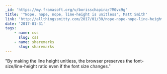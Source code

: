 ```yaml
---
_id: 'https://my.framasoft.org/u/borisschapira/?M0vc9g'
title: '"Nope, nope, nope, line-height is unitless", Matt Smith'
link: 'http://allthingssmitty.com/2017/01/30/nope-nope-nope-line-height-is-unitless/'
date: '2017-01-31'
tags:
    - name: css
      slug: css
    - name: sharemarks
      slug: sharemarks
---
```


<div class="markdown"><p>&quot;By making the line height unitless, the browser preserves the font-size/line-height ratio even if the font size changes.&quot;
</p></div>
